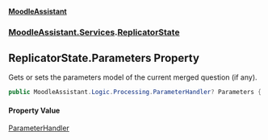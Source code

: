 #### [MoodleAssistant](index.md 'index')
### [MoodleAssistant.Services](MoodleAssistant.Services.md 'MoodleAssistant.Services').[ReplicatorState](MoodleAssistant.Services.ReplicatorState.md 'MoodleAssistant.Services.ReplicatorState')

## ReplicatorState.Parameters Property

Gets or sets the parameters model of the current merged question (if any).

```csharp
public MoodleAssistant.Logic.Processing.ParameterHandler? Parameters { get; set; }
```

#### Property Value
[ParameterHandler](MoodleAssistant.Logic.Processing.ParameterHandler.md 'MoodleAssistant.Logic.Processing.ParameterHandler')